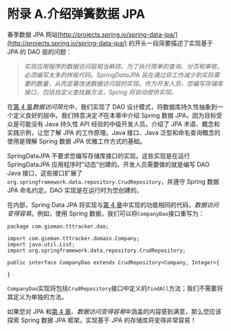 # 附录 A.介绍弹簧数据 JPA

春季数据 JPA 网站[http://projects.spring.io/spring-data-jpa/](http://projects.spring.io/spring-data-jpa/) 的开头一段简要描述了实现基于 JPA 的 DAO 层的问题：

> *实现应用程序的数据访问层相当麻烦。为了执行简单的查询、分页和审核，必须编写太多的样板代码。SpringDataJPA 旨在通过将工作减少到实际需要的数量，从而显著改进数据访问层的实现。作为开发人员，您编写存储库接口，包括自定义查找器方法，Spring 将自动提供实现。*

在[第 4 章](04.html "Chapter 4\. Data Access Made Easy")*数据访问简化*中，我们实现了 DAO 设计模式，将数据库持久性抽象到一个定义良好的层中。我们特意决定*不*在本章中介绍 Spring 数据 JPA，因为目标受众是可能没有 Java 持久性 API 经验的中级开发人员。介绍了 JPA 术语、概念和实践示例，让您了解 JPA 的工作原理。Java 接口、Java 泛型和命名查询概念的使用是理解 Spring 数据 JPA 优雅工作方式的基础。

SpringDataJPA 不要求您编写存储库接口的实现。这些实现是在运行 SpringDataJPA 应用程序时“动态”创建的。开发人员需要做的就是编写 DAO Java 接口，这些接口扩展了`org.springframework.data.repository.CrudRepository`，并遵守 Spring 数据 JPA 命名约定。DAO 实现是在运行时为您创建的。

在内部，Spring Data JPA 将实现与[第 4 章](04.html "Chapter 4\. Data Access Made Easy")中实现的功能相同的代码，*数据访问变得容易*。例如，使用 Spring 数据，我们可以将`CompanyDao`接口重写为：

```
package com.gieman.tttracker.dao;

import com.gieman.tttracker.domain.Company;
import java.util.List;
import org.springframework.data.repository.CrudRepository;

public interface CompanyDao extends CrudRepository<Company, Integer>{

}
```

`CompanyDao`实现将包括`CrudRepository`接口中定义的`findAll`方法；我们不需要将其定义为单独的方法。

如果您对 JPA 和[第 4 章](04.html "Chapter 4\. Data Access Made Easy")、*数据访问变得容易*中涵盖的内容感到满意，那么您应该探索 Spring 数据 JPA 框架。实现基于 JPA 的存储库将变得非常容易！